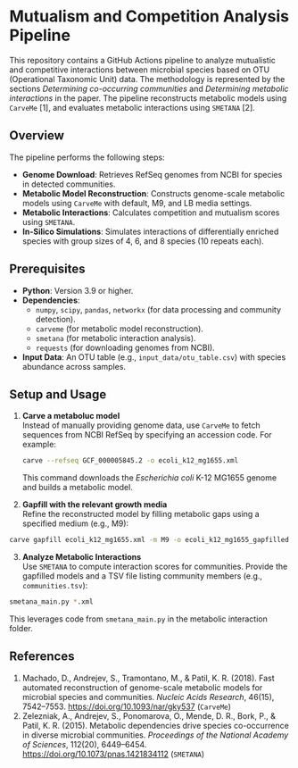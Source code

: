 # Mutualism and Competition Analysis Pipeline

This repository contains a GitHub Actions pipeline to analyze mutualistic and competitive interactions between microbial species based on OTU (Operational Taxonomic Unit) data. The methodology is represented by the sections *Determining co-occurring communities* and *Determining metabolic interactions* in the paper. The pipeline reconstructs metabolic models using `CarveMe` [1], and evaluates metabolic interactions using `SMETANA` [2].

## Overview

The pipeline performs the following steps:

- **Genome Download**: Retrieves RefSeq genomes from NCBI for species in detected communities.
- **Metabolic Model Reconstruction**: Constructs genome-scale metabolic models using `CarveMe` with default, M9, and LB media settings.
- **Metabolic Interactions**: Calculates competition and mutualism scores using `SMETANA`.
- **In-Silico Simulations**: Simulates interactions of differentially enriched species with group sizes of 4, 6, and 8 species (10 repeats each).

## Prerequisites

- **Python**: Version 3.9 or higher.
- **Dependencies**:
  - `numpy`, `scipy`, `pandas`, `networkx` (for data processing and community detection).
  - `carveme` (for metabolic model reconstruction).
  - `smetana` (for metabolic interaction analysis).
  - `requests` (for downloading genomes from NCBI).
- **Input Data**: An OTU table (e.g., `input_data/otu_table.csv`) with species abundance across samples.

## Setup and Usage

1. **Carve a metaboluc model**  
   Instead of manually providing genome data, use `CarveMe` to fetch sequences from NCBI RefSeq by specifying an accession code. For example:
   ```bash
   carve --refseq GCF_000005845.2 -o ecoli_k12_mg1655.xml
   ```
    This command downloads the *Escherichia coli* K-12 MG1655 genome and builds a metabolic model.

3. **Gapfill with the relevant growth media**  
Refine the reconstructed model by filling metabolic gaps using a specified medium (e.g., M9):
```bash
carve gapfill ecoli_k12_mg1655.xml -m M9 -o ecoli_k12_mg1655_gapfilled.xml
```

3. **Analyze Metabolic Interactions**  
Use `SMETANA` to compute interaction scores for communities. Provide the gapfilled models and a TSV file listing community members (e.g., `communities.tsv`):
```bash
smetana_main.py *.xml 
```
This leverages code from `smetana_main.py` in the metabolic interaction folder.

## References

1. Machado, D., Andrejev, S., Tramontano, M., & Patil, K. R. (2018). Fast automated reconstruction of genome-scale metabolic models for microbial species and communities. *Nucleic Acids Research*, 46(15), 7542–7553. https://doi.org/10.1093/nar/gky537 (`CarveMe`)  
2. Zelezniak, A., Andrejev, S., Ponomarova, O., Mende, D. R., Bork, P., & Patil, K. R. (2015). Metabolic dependencies drive species co-occurrence in diverse microbial communities. *Proceedings of the National Academy of Sciences*, 112(20), 6449–6454. https://doi.org/10.1073/pnas.1421834112 (`SMETANA`)  
